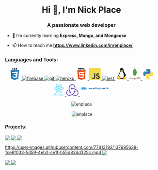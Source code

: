 <h1 align="center">Hi 👋, I'm Nick Place</h1>
<h3 align="center">A passionate web developer</h3>

- 🌱 I’m currently learning **Express, Mongo, and Mongoose**

- 📫 How to reach me **https://www.linkedin.com/in/enplace/**


<h3 align="left">Languages and Tools:</h3>
<p align="center"> <a href="https://www.w3schools.com/css/" target="_blank"> <img src="https://raw.githubusercontent.com/devicons/devicon/master/icons/css3/css3-original-wordmark.svg" alt="css3" width="40" height="40"/> </a> <a href="https://firebase.google.com/" target="_blank"> <img src="https://www.vectorlogo.zone/logos/firebase/firebase-icon.svg" alt="firebase" width="40" height="40"/> </a> <a href="https://git-scm.com/" target="_blank"> <img src="https://www.vectorlogo.zone/logos/git-scm/git-scm-icon.svg" alt="git" width="40" height="40"/> </a> <a href="https://heroku.com" target="_blank"> <img src="https://www.vectorlogo.zone/logos/heroku/heroku-icon.svg" alt="heroku" width="40" height="40"/> </a> <a href="https://www.w3.org/html/" target="_blank"> <img src="https://raw.githubusercontent.com/devicons/devicon/master/icons/html5/html5-original-wordmark.svg" alt="html5" width="40" height="40"/> </a> <a href="https://developer.mozilla.org/en-US/docs/Web/JavaScript" target="_blank"> <img src="https://raw.githubusercontent.com/devicons/devicon/master/icons/javascript/javascript-original.svg" alt="javascript" width="40" height="40"/> </a> <a href="https://jestjs.io" target="_blank"> <img src="https://www.vectorlogo.zone/logos/jestjsio/jestjsio-icon.svg" alt="jest" width="40" height="40"/> </a> <a href="https://www.linux.org/" target="_blank"> <img src="https://raw.githubusercontent.com/devicons/devicon/master/icons/linux/linux-original.svg" alt="linux" width="40" height="40"/> </a> <a href="https://www.mongodb.com/" target="_blank"> <img src="https://raw.githubusercontent.com/devicons/devicon/master/icons/mongodb/mongodb-original-wordmark.svg" alt="mongodb" width="40" height="40"/> </a> <a href="https://www.python.org" target="_blank"> <img src="https://raw.githubusercontent.com/devicons/devicon/master/icons/python/python-original.svg" alt="python" width="40" height="40"/> </a> <a href="https://reactjs.org/" target="_blank"> <img src="https://raw.githubusercontent.com/devicons/devicon/master/icons/react/react-original-wordmark.svg" alt="react" width="40" height="40"/> </a> <a href="https://redux.js.org" target="_blank"> <img src="https://raw.githubusercontent.com/devicons/devicon/master/icons/redux/redux-original.svg" alt="redux" width="40" height="40"/> </a> <a href="https://webpack.js.org" target="_blank"> <img src="https://raw.githubusercontent.com/devicons/devicon/d00d0969292a6569d45b06d3f350f463a0107b0d/icons/webpack/webpack-original-wordmark.svg" alt="webpack" width="100" height="50"/> </a> </p>


<p align="center"><img align="center" src="https://github-readme-streak-stats.herokuapp.com/?user=enplace&theme=dark" alt="enplace" /></p>

<p align="center">&nbsp;<img align="center" src="https://github-readme-stats.vercel.app/api?username=enplace&show_icons=true&locale=en&theme=tokyonight" alt="enplace" /></p>
<!-- Resources 
<p align="center">&nbsp;<img align="center" src="https://github-readme-stats.vercel.app/api?username=enplace&show_icons=true&locale=en&theme=onedark" alt="enplace" /></p>-->



<h3 align="left">Projects:</h3>
<a href="https://github.com/enPlace/react-Battleship">
  <img align="center" src="https://github-readme-stats.vercel.app/api/pin/?username=enplace&repo=react-battleship&title_color=ffffff&text_color=c9cacc&icon_color=2bbc8a&bg_color=1d1f21" />
</a>   <a href="https://github.com/enPlace/top-weather-app">
  <img align="center" src="https://github-readme-stats.vercel.app/api/pin/?username=enplace&repo=top-weather-app&title_color=ffffff&text_color=c9cacc&icon_color=2bbc8a&bg_color=1d1f21" />
</a>
<a href="https://github.com/enPlace/react-redux-ComputerShop">
  <img align="center" src="https://github-readme-stats.vercel.app/api/pin/?username=enplace&repo=react-redux-ComputerShop&title_color=ffffff&text_color=c9cacc&icon_color=2bbc8a&bg_color=1d1f21" />
</a> 



https://user-images.githubusercontent.com/77813192/137995638-1ce6f033-5d59-4eb2-ae1f-b55d83dd325c.mp4<a href="https://github.com/enPlace/bookmarked-react-firebase">
  <img align="center" src="https://github-readme-stats.vercel.app/api/pin/?username=enplace&repo=bookmarked-react-firebase&title_color=ffffff&text_color=c9cacc&icon_color=2bbc8a&bg_color=1d1f21" />
</a>





 <a href="https://github.com/enPlace/react-inline-editable-cv">
  <img align="center" src="https://github-readme-stats.vercel.app/api/pin/?username=enplace&repo=react-inline-editable-cv&title_color=ffffff&text_color=c9cacc&icon_color=2bbc8a&bg_color=1d1f21" />
</a> <a href="https://github.com/enPlace/top-tictactoe">
  <img align="center" src="https://github-readme-stats.vercel.app/api/pin/?username=enplace&repo=top-tictactoe&title_color=ffffff&text_color=c9cacc&icon_color=2bbc8a&bg_color=1d1f21" />
</a> 
